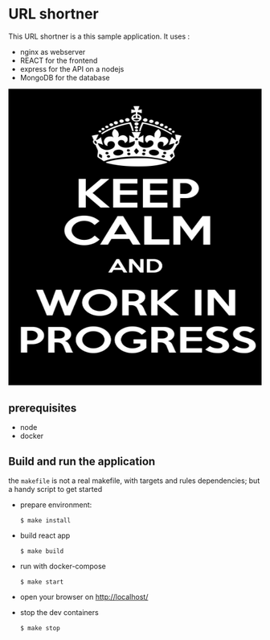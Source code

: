 # URL shortner

This URL shortner is a this sample application. It uses :

- nginx as webserver
- REACT for the frontend
- express for the API on a nodejs
- MongoDB for the database

![keepcalm wip](./keepcalmwip.png "Keep Calm Work in Progress")


## prerequisites

- node
- docker

## Build and run the application

the `makefile` is not a real makefile, with targets and rules dependencies; but a handy script to get started

- prepare environment:
  ```
  $ make install
  ```
- build react app
  ```
  $ make build
  ```
- run with docker-compose
  ```
  $ make start
  ```
- open your browser on [http://localhost/](http://localhost/)

- stop the dev containers
  ```
  $ make stop
  ```
